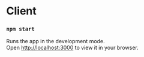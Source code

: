 # Client

### `npm start`

Runs the app in the development mode.\
Open [http://localhost:3000](http://localhost:3000) to view it in your browser.